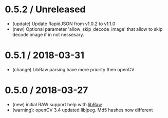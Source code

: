 0.5.2 / Unreleased
==================
 * (update) Update RapidJSON from v1.0.2 to v1.1.0
 * (new) Optional parameter 'allow_skip_decode_image' that allow to skip decode image if in not nessesary.


0.5.1 / 2018-03-31
==================
 * (change) LibRaw parsing have more priority then openCV

0.5.0 / 2018-03-27
==================
 * (new) initial RAW support help with [libRaw](https://www.libraw.org/)
 * (warning): openCV 3.4 updated libjpeg. Md5 hashes now different

